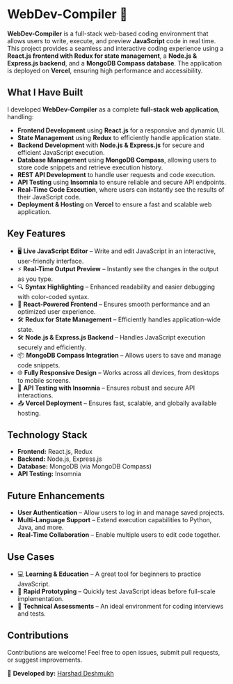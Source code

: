 # WebDev-Compiler 🚀

**WebDev-Compiler** is a full-stack web-based coding environment that allows users to write, execute, and preview **JavaScript** code in real time. This project provides a seamless and interactive coding experience using a **React.js frontend with Redux for state management**, a **Node.js & Express.js backend**, and a **MongoDB Compass database**. The application is deployed on **Vercel**, ensuring high performance and accessibility.

## What I Have Built
I developed **WebDev-Compiler** as a complete **full-stack web application**, handling:

- **Frontend Development** using **React.js** for a responsive and dynamic UI.
- **State Management** using **Redux** to efficiently handle application state.
- **Backend Development** with **Node.js & Express.js** for secure and efficient JavaScript execution.
- **Database Management** using **MongoDB Compass**, allowing users to store code snippets and retrieve execution history.
- **REST API Development** to handle user requests and code execution.
- **API Testing** using **Insomnia** to ensure reliable and secure API endpoints.
- **Real-Time Code Execution**, where users can instantly see the results of their JavaScript code.
- **Deployment & Hosting** on **Vercel** to ensure a fast and scalable web application.

## Key Features
- 🖥️ **Live JavaScript Editor** – Write and edit JavaScript in an interactive, user-friendly interface.
- ⚡ **Real-Time Output Preview** – Instantly see the changes in the output as you type.
- 🔍 **Syntax Highlighting** – Enhanced readability and easier debugging with color-coded syntax.
- 🚀 **React-Powered Frontend** – Ensures smooth performance and an optimized user experience.
- 🛠️ **Redux for State Management** – Efficiently handles application-wide state.
- 🛠️ **Node.js & Express.js Backend** – Handles JavaScript execution securely and efficiently.
- 📦 **MongoDB Compass Integration** – Allows users to save and manage code snippets.
- 🌐 **Fully Responsive Design** – Works across all devices, from desktops to mobile screens.
- 🔗 **API Testing with Insomnia** – Ensures robust and secure API interactions.
- 📤 **Vercel Deployment** – Ensures fast, scalable, and globally available hosting.

## Technology Stack
- **Frontend:** React.js, Redux
- **Backend:** Node.js, Express.js
- **Database:** MongoDB (via MongoDB Compass)
- **API Testing:** Insomnia

## Future Enhancements
- **User Authentication** – Allow users to log in and manage saved projects.
- **Multi-Language Support** – Extend execution capabilities to Python, Java, and more.
- **Real-Time Collaboration** – Enable multiple users to edit code together.

## Use Cases
- 💻 **Learning & Education** – A great tool for beginners to practice JavaScript.
- 🚀 **Rapid Prototyping** – Quickly test JavaScript ideas before full-scale implementation.
- 📝 **Technical Assessments** – An ideal environment for coding interviews and tests.

## Contributions
Contributions are welcome! Feel free to open issues, submit pull requests, or suggest improvements.

📌 **Developed by:** [Harshad Deshmukh](http://harshaadeshmukh.github.io/Portfolio/)
